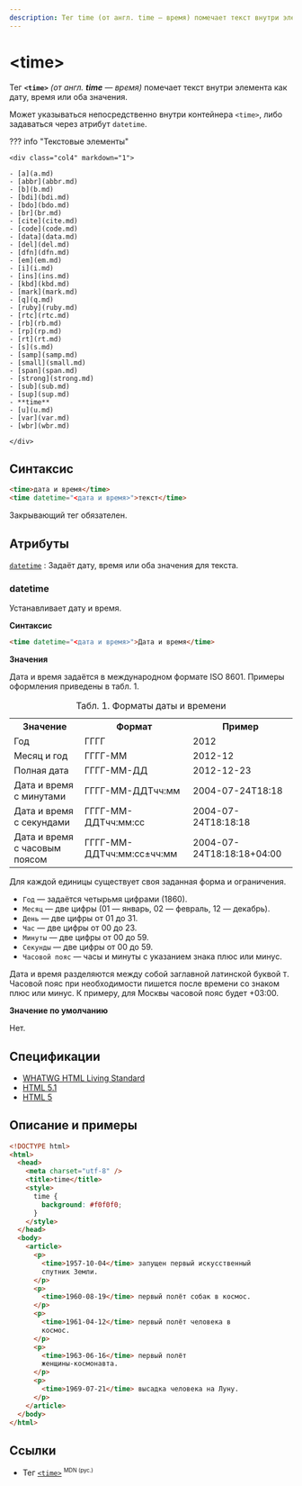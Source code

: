 ```yaml
---
description: Тег time (от англ. time — время) помечает текст внутри элемента как дату, время или оба значения
---
```


# &lt;time&gt;

Тег **`<time>`** _(от англ. **time** — время)_ помечает текст внутри элемента как дату, время или оба значения.

Может указываться непосредственно внутри контейнера `<time>`, либо задаваться через атрибут `datetime`.

??? info "Текстовые элементы"

    <div class="col4" markdown="1">

    - [a](a.md)
    - [abbr](abbr.md)
    - [b](b.md)
    - [bdi](bdi.md)
    - [bdo](bdo.md)
    - [br](br.md)
    - [cite](cite.md)
    - [code](code.md)
    - [data](data.md)
    - [del](del.md)
    - [dfn](dfn.md)
    - [em](em.md)
    - [i](i.md)
    - [ins](ins.md)
    - [kbd](kbd.md)
    - [mark](mark.md)
    - [q](q.md)
    - [ruby](ruby.md)
    - [rtc](rtc.md)
    - [rb](rb.md)
    - [rp](rp.md)
    - [rt](rt.md)
    - [s](s.md)
    - [samp](samp.md)
    - [small](small.md)
    - [span](span.md)
    - [strong](strong.md)
    - [sub](sub.md)
    - [sup](sup.md)
    - **time**
    - [u](u.md)
    - [var](var.md)
    - [wbr](wbr.md)

    </div>

## Синтаксис

```html
<time>дата и время</time>
<time datetime="<дата и время>">текст</time>
```

Закрывающий тег обязателен.

## Атрибуты

[`datetime`](#datetime)
: Задаёт дату, время или оба значения для текста.

### datetime

Устанавливает дату и время.

**Синтаксис**

```html
<time datetime="<дата и время>">Дата и время</time>
```

**Значения**

Дата и время задаётся в международном формате ISO 8601. Примеры оформления приведены в табл. 1.

<table class="table">
<caption>Табл. 1. Форматы даты и времени</caption>
<tr><th>Значение</th><th>Формат</th><th>Пример</th></tr>
<tr><td>Год</td><td>ГГГГ</td><td>2012</td></tr>
<tr><td>Месяц и год</td><td>ГГГГ-ММ</td><td>2012-12</td></tr>
<tr><td>Полная дата</td><td>ГГГГ-ММ-ДД</td><td>2012-12-23</td></tr>
<tr><td>Дата и время с минутами</td><td>ГГГГ-ММ-ДДTчч:мм</td><td>2004-07-24T18:18</td></tr>
<tr><td>Дата и время с секундами</td><td>ГГГГ-ММ-ДДTчч:мм:сс</td><td>2004-07-24T18:18:18</td></tr>
<tr><td>Дата и время с часовым поясом</td><td>ГГГГ-ММ-ДДTчч:мм:сс±чч:мм</td><td>2004-07-24T18:18:18+04:00</td></tr>
</table>

Для каждой единицы существует своя заданная форма и ограничения.

- `Год` — задаётся четырьмя цифрами (1860).
- `Месяц` — две цифры (01 — январь, 02 — февраль, 12 — декабрь).
- `День` — две цифры от 01 до 31.
- `Час` — две цифры от 00 до 23.
- `Минуты` — две цифры от 00 до 59.
- `Секунды` — две цифры от 00 до 59.
- `Часовой пояс` — часы и минуты с указанием знака плюс или минус.

Дата и время разделяются между собой заглавной латинской буквой `T`. Часовой пояс при необходимости пишется после времени со знаком плюс или минус. К примеру, для Москвы часовой пояс будет +03:00.

**Значение по умолчанию**

Нет.

## Спецификации

- [WHATWG HTML Living Standard](https://html.spec.whatwg.org/multipage/semantics.html#the-time-element)
- [HTML 5.1](https://www.w3.org/TR/2016/REC-html51-20161101/grouping-content.html#the-time-element)
- [HTML 5](http://www.w3.org/TR/html5/grouping-content.html#the-time-element)

## Описание и примеры

```html
<!DOCTYPE html>
<html>
  <head>
    <meta charset="utf-8" />
    <title>time</title>
    <style>
      time {
        background: #f0f0f0;
      }
    </style>
  </head>
  <body>
    <article>
      <p>
        <time>1957-10-04</time> запущен первый искусственный
        спутник Земли.
      </p>
      <p>
        <time>1960-08-19</time> первый полёт собак в космос.
      </p>
      <p>
        <time>1961-04-12</time> первый полёт человека в
        космос.
      </p>
      <p>
        <time>1963-06-16</time> первый полёт
        женщины-космонавта.
      </p>
      <p>
        <time>1969-07-21</time> высадка человека на Луну.
      </p>
    </article>
  </body>
</html>
```

## Ссылки

- Тег [`<time>`](https://developer.mozilla.org/ru/docs/Web/HTML/Element/time) <sup><small>MDN (рус.)</small></sup>
